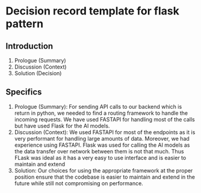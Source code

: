 # Decision record template for flask pattern
## Introduction
1. Prologue (Summary)
2. Discussion (Context)
3. Solution (Decision)
## Specifics
1. Prologue (Summary):
For sending API calls to our backend which is return in python, we needed to find a routing framework to handle the incoming requests. We have used FASTAPI for handling most of the calls but have used Flask for the AI models. 
2. Discussion (Context): 
We used FASTAPI for most of the endpoints as it is very performant for handling large amounts of data. Moreover, we had experience using FASTAPI. Flask was used for calling the AI models as the data transfer over network between them is not that much. Thus FLask was ideal as it has a very easy to use interface and is easier to maintain and extend
3. Solution:
Our choices for using the appropriate framework at the proper position ensure that the codebase is easier to maintain and extend in the future while still not compromising on performance.